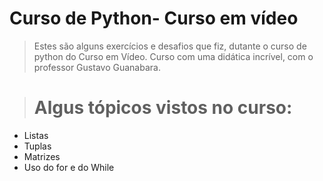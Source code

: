 # Curso de Python- Curso em vídeo

> Estes são alguns exercícios e desafios que fiz, dutante o curso de python do Curso em Vídeo.
> Curso com uma didática incrível, com o professor Gustavo Guanabara.

> # Algus tópicos vistos no curso:
- Listas
- Tuplas
- Matrizes
- Uso do for e do While
